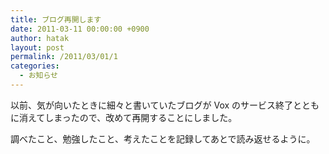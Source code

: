 ```yaml
---
title: ブログ再開します
date: 2011-03-11 00:00:00 +0900
author: hatak
layout: post
permalink: /2011/03/01/1
categories:
  - お知らせ
---
```


以前、気が向いたときに細々と書いていたブログが Vox のサービス終了とともに消えてしまったので、改めて再開することにしました。

調べたこと、勉強したこと、考えたことを記録してあとで読み返せるように。

